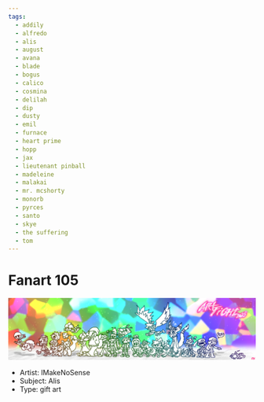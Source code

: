 ```yaml
---
tags:
  - addily
  - alfredo
  - alis
  - august
  - avana
  - blade
  - bogus
  - calico
  - cosmina
  - delilah
  - dip
  - dusty
  - emil
  - furnace
  - heart prime
  - hopp
  - jax
  - lieutenant pinball
  - madeleine
  - malakai
  - mr. mcshorty
  - monorb
  - pyrces
  - santo
  - skye
  - the suffering
  - tom
---
```


# Fanart 105

<img src="assets/2025-08-01_fanimage-197.png">

- Artist: IMakeNoSense
- Subject: Alis
- Type: gift art
